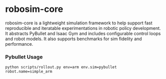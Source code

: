# robosim-core

robosim-core is a lightweight simulation framework to help support fast reproducible and iteratable experimentations in robotic policy development. It abstracts PyBullet and Isaac Gym and includes configurable control loops and robot models. It also supports benchmarks for sim fidelity and performance.


### Pybullet Usage
`python scripts/rollout.py env=arm env.sim=pybullet robot.name=simple_arm`